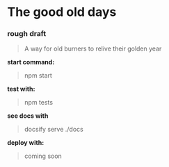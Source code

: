 # The good old days

<h3><b>rough draft</b></h3>

> A way for old burners to relive their golden year

<b>start command:</b>
> npm start

<b>test with:</b> 
> npm tests

<b>see docs with</b> 
> docsify serve ./docs 

<b>deploy with:</b> 
> coming soon